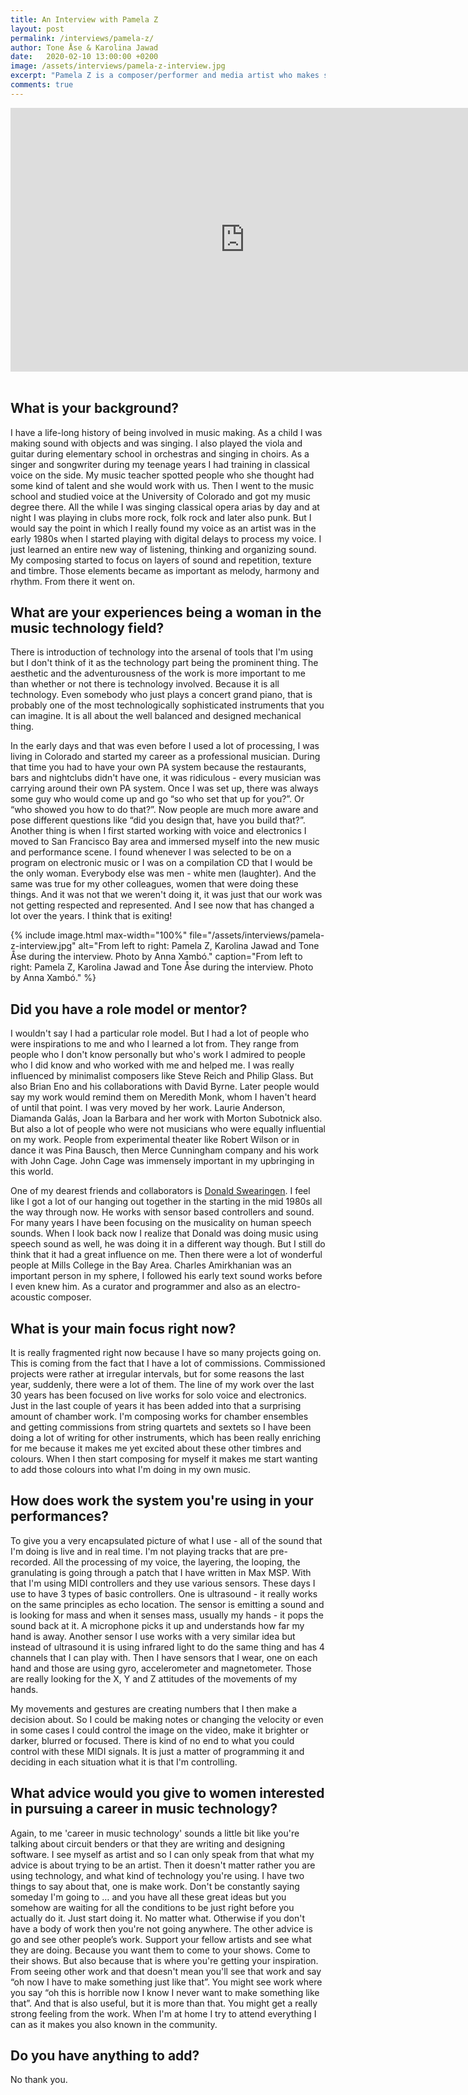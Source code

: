 ```yaml
---
title: An Interview with Pamela Z
layout: post
permalink: /interviews/pamela-z/
author: Tone Åse & Karolina Jawad
date:   2020-02-10 13:00:00 +0200
image: /assets/interviews/pamela-z-interview.jpg
excerpt: "Pamela Z is a composer/performer and media artist who makes solo works combining a wide range of vocal techniques with electronic processing, samples, gesture activated MIDI controllers, and video. She is based in San Fransisco/New York and has toured extensively throughout the US, Europe, and Japan. Her work has been presented at venues and exhibitions including Bang on a Can (NY), the Japan Interlink Festival, Other Minds (SF), the Venice Biennale, and the Dakar Biennale. She’s created installations and has composed scores for dance, film, and chamber ensembles (including Kronos Quartet). Her awards include a Guggenheim Fellowship, the Doris Duke Artist Impact Award, the Robert Rauschenberg Foundation residency, the Herb Alpert Award, and an Ars Electronica honorable mention, and the NEA/Japan-US Fellowship. On her visit to Norway she will do several talks and workshops, (UiO, WoNoMute/NTNU) concerts (Ny Musikk Trondheim, Voxlab Oslo) and also show the installation Sound Gestures at TEKS, Trondheim Electronic Art Center."
comments: true
---
```


<div class="videoWrapper">
<iframe width="750" height="422" src="https://www.youtube.com/embed/DQMF2ABrJvs" frameborder="0" allow="accelerometer; autoplay; encrypted-media; gyroscope; picture-in-picture" allowfullscreen></iframe>
</div>

<br />

## What is your background?

I have a life-long history of being involved in music making. As a child I was making sound with objects and was singing. I also played the viola and guitar during elementary school in orchestras and singing in choirs. As a singer and songwriter during my teenage years I had training in classical voice on the side. My music teacher spotted people who she thought had some kind of talent and she would work with us. Then I went to the music school and studied voice at the University of Colorado and got my music degree there. All the while I was singing classical opera arias by day and at night I was playing in clubs more rock, folk rock and later also punk. But I would say the point in which I really found my voice as an artist was in the early 1980s when I started playing with digital delays to process my voice. I just learned an entire new way of listening, thinking and organizing sound. My composing started to focus on layers of sound and repetition, texture and timbre. Those elements became as important as melody, harmony and rhythm. From there it went on.

## What are your experiences being a woman in the music technology field?

There is introduction of technology into the arsenal of tools that I'm using but I don't think of it as the technology part being the prominent thing. The aesthetic and the adventurousness of the work is more important to me than whether or not there is technology involved. Because it is all technology. Even somebody who just plays a concert grand piano, that is probably one of the most technologically sophisticated instruments that you can imagine. It is all about the well balanced and designed mechanical thing.

In the early days and that was even before I used a lot of processing, I was living in Colorado and started my career as a professional musician. During that time you had to have your own PA system because the restaurants, bars and nightclubs didn't have one, it was ridiculous - every musician was carrying around their own PA system. Once I was set up, there was always some guy who would come up and go “so who set that up for you?”. Or “who showed you how to do that?”. Now people are much more aware and pose different questions like “did you design that, have you build that?”. Another thing is when I first started working with voice and electronics I moved to San Francisco Bay area and immersed myself into the new music and performance scene. I found whenever I was selected to be on a program on electronic music or I was on a compilation CD that I would be the only woman. Everybody else was men - white men (laughter). And the same was true for my other colleagues, women that were doing these things. And it was not that we weren't doing it, it was just that our work was not getting respected and represented. And I see now that has changed a lot over the years. I think that is exiting!


{% include image.html
max-width="100%" file="/assets/interviews/pamela-z-interview.jpg" alt="From left to right: Pamela Z, Karolina Jawad and Tone Åse during the interview. Photo by Anna Xambó."
caption="From left to right: Pamela Z, Karolina Jawad and Tone Åse during the interview. Photo by Anna Xambó." %}

## Did you have a role model or mentor?

I wouldn't say I had a particular role model. But I had a lot of people who were inspirations to me and who I learned a lot from. They range from people who I don't know personally but who's work I admired to people who I did know and who worked with me and helped me. I was really influenced by minimalist composers like Steve Reich and Philip Glass. But also Brian Eno and his collaborations with David Byrne. Later people would say my work would remind them on Meredith Monk, whom I haven't heard of until that point. I was very moved by her work. Laurie Anderson, Diamanda Galás, Joan la Barbara and her work with Morton Subotnick also. But also a lot of people who were not musicians who were equally influential on my work. People from experimental theater like Robert Wilson or in dance it was Pina Bausch, then Merce Cunningham company and his work with John Cage. John Cage was immensely important in my upbringing in this world.

One of my dearest friends and collaborators is [Donald Swearingen](https://www.bayimproviser.com/artist/385/donald-swearingen). I feel like I got a lot of our hanging out together in the starting in the mid 1980s all the way through now. He works with sensor based controllers and sound. For many years I have been focusing on the musicality on human speech sounds. When I look back now I realize that Donald was doing music using speech sound as well, he was doing it in a different way though. But I still do think that it had a great influence on me. Then there were a lot of wonderful people at Mills College in the Bay Area. Charles Amirkhanian was an important person in my sphere, I followed his early text sound works before I even knew him. As a curator and programmer and also as an electro-acoustic composer.

## What is your main focus right now?

It is really fragmented right now because I have so many projects going on. This is coming from the fact that I have a lot of commissions. Commissioned projects were rather at irregular intervals, but for some reasons the last year, suddenly, there were a lot of them. The line of my work over the last 30 years has been focused on live works for solo voice and electronics. Just in the last couple of years it has been added into that a surprising amount of chamber work. I'm composing works for chamber ensembles and getting commissions from string quartets and sextets so I have been doing a lot of writing for other instruments, which has been really enriching for me because it makes me yet excited about these other timbres and colours. When I then start composing for myself it makes me start wanting to add those colours into what I'm doing in my own music.


## How does work the system you're using in your performances?

To give you a very encapsulated picture of what I use - all of the sound that I'm doing is live and in real time. I'm not playing tracks that are pre-recorded. All the processing of my voice, the layering, the looping, the granulating is going through a patch that I have written in Max MSP. With that I'm using MIDI controllers and they use various sensors. These days I use to have 3 types of basic controllers. One is ultrasound - it really works on the same principles as echo location. The sensor is emitting a sound and is looking for mass and when it senses mass, usually my hands - it pops the sound back at it. A microphone picks it up and understands how far my hand is away. Another sensor I use works with a very similar idea but instead of ultrasound it is using infrared light to do the same thing and has 4 channels that I can play with. Then I have sensors that I wear, one on each hand and those are using gyro, accelerometer and magnetometer. Those are really looking for the X, Y and Z attitudes of the movements of my hands.

My movements and gestures are creating numbers that I then make a decision about. So I could be making notes or changing the velocity or even in some cases I could control the image on the video, make it brighter or darker, blurred or focused. There is kind of no end to what you could control with these MIDI signals. It is just a matter of programming it and deciding in each situation what it is that I'm controlling.


## What advice would you give to women interested in pursuing a career in music technology?

Again, to me 'career in music technology' sounds a little bit like you're talking about circuit benders or that they are writing and designing software. I see myself as artist and so I can only speak from that what my advice is about trying to be an artist. Then it doesn't matter rather you are using technology, and what kind of technology you're using.
I have two things to say about that, one is make work. Don't be constantly saying someday I'm going to … and you have all these great ideas but you somehow are waiting for all the conditions to be just right before you actually do it. Just start doing it. No matter what. Otherwise if you don't have a body of work then you're not going anywhere. The other advice is go and see other people’s work. Support your fellow artists and see what they are doing. Because you want them to come to your shows. Come to their shows. But also because that is where you're getting your inspiration. From seeing other work and that doesn't mean you'll see that work and say “oh now I have to make something just like that”. You might see work where you say “oh this is horrible now I know I never want to make something like that”. And that is also useful, but it is more than that. You might get a really strong feeling from the work. When I'm at home I try to attend everything I can as it makes you also known in the community.

## Do you have anything to add?

No thank you.
